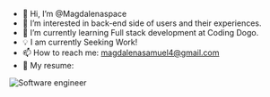 - 👋 Hi, I’m @Magdalenaspace
- 👀 I’m interested in back-end side of users and their experiences.
- 🤖 I’m currently learning Full stack development at Coding Dogo.
- 💡 I am currently Seeking Work!
- 📫  How to reach me: magdalenasamuel4@gmail.com
- 💫 My resume:

<!---
Magdalenaspace/Magdalenaspace is a ✨ special ✨ repository because its `README.md` (this file) appears on your GitHub profile.
You can click the Preview link to take a look at your changes.
--->
![Software engineer](https://user-images.githubusercontent.com/96504344/208599000-f3e573fa-6336-4554-b386-96bf2adbdca3.gif)
